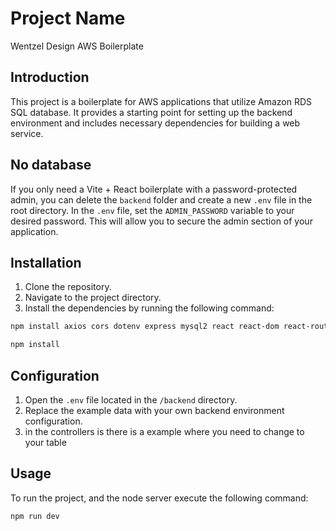 # Project Name

Wentzel Design AWS Boilerplate

## Introduction

This project is a boilerplate for AWS applications that utilize Amazon RDS SQL database. It provides a starting point for setting up the backend environment and includes necessary dependencies for building a web service.

## No database

If you only need a Vite + React boilerplate with a password-protected admin, you can delete the `backend` folder and create a new `.env` file in the root directory. In the `.env` file, set the `ADMIN_PASSWORD` variable to your desired password. This will allow you to secure the admin section of your application.

## Installation

1. Clone the repository.
2. Navigate to the project directory.
3. Install the dependencies by running the following command:

```bash
npm install axios cors dotenv express mysql2 react react-dom react-router-dom tailwindcss vite
```

```bash
npm install
```

## Configuration

1. Open the `.env` file located in the `/backend` directory.
2. Replace the example data with your own backend environment configuration.
3. in the controllers is there is a example where you need to change to your table

## Usage

To run the project, and the node server execute the following command:

```bash
npm run dev
```
